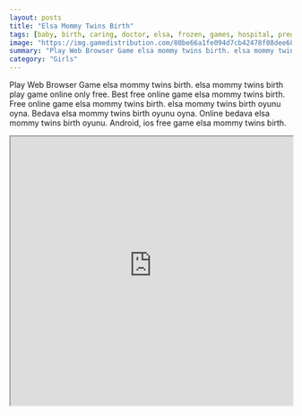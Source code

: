 ```yaml
---
layout: posts
title: "Elsa Mommy Twins Birth"
tags: [baby, birth, caring, doctor, elsa, frozen, games, hospital, pregnant, simulation, treatment, twins, free, online, games, oyna, game, free, games, play, play, games]
image: "https://img.gamedistribution.com/80be66a1fe094d7cb42478f08dee68ad.jpg"
summary: "Play Web Browser Game elsa mommy twins birth. elsa mommy twins birth play game online only free. Best free online game elsa mommy twins birth. Free online game elsa mommy twins birth. elsa mommy twins birth oyunu oyna. Bedava elsa mommy twins birth oyunu oyna. Online bedava elsa mommy twins birth oyunu. Android, ios free game elsa mommy twins birth."
category: "Girls"
---
```


Play Web Browser Game elsa mommy twins birth. elsa mommy twins birth play game online only free. Best free online game elsa mommy twins birth. Free online game elsa mommy twins birth. elsa mommy twins birth oyunu oyna. Bedava elsa mommy twins birth oyunu oyna. Online bedava elsa mommy twins birth oyunu. Android, ios free game elsa mommy twins birth.

<iframe width="100%" height="480px;" src="https://html5.gamedistribution.com/80be66a1fe094d7cb42478f08dee68ad/"></iframe>